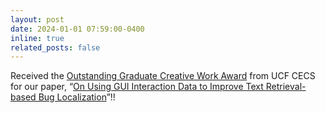 ```yaml
---
layout: post
date: 2024-01-01 07:59:00-0400
inline: true
related_posts: false
---
```


Received the <a href="https://graduate.ucf.edu/outstanding-creative-work/">Outstanding Graduate Creative Work Award</a> from UCF CECS for our paper, “<a href="https://arxiv.org/abs/2310.08083">On Using GUI Interaction Data to Improve Text Retrieval-based Bug Localization</a>”!!
